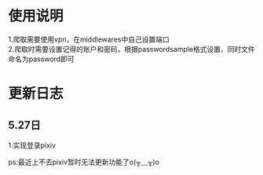 # 使用说明
1.爬取需要使用vpn，在middlewares中自己设置端口</br>
2.爬取时需要设置记得的账户和密码，根据passwordsample格式设置，同时文件命名为password即可

# 更新日志 
## 5.27日
1.实现登录pixiv

ps:最近上不去pixiv暂时无法更新功能了o(╥﹏╥)o

